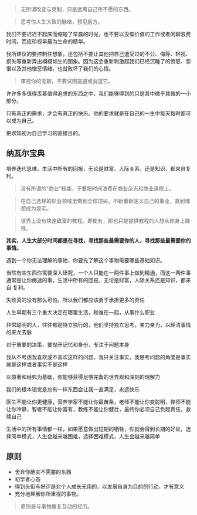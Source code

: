 > 无所谓改变与克制，只是远离自己所不愿的东西。

> 思考你人生大致的脉络，预见前方。

我们不要迟迟不起床而缩短了早晨的时光，也不要以没有价值的工作或者闲聊浪费时间，而应珍视早晨为生命的精华。

我所建议的要控制住想象，还包括不要让其他把自己遭受过的不公、侮辱、轻视、损失等重新弄出栩栩如生的图象。因为这会重新刺激起我们已经沉睡了的愤怒、怨恨以及其他憎恶情绪，也就败坏了我们的心情。

>审视你的无聊，不要试图逃避或消遣它。

许许多多值得羡慕值得追求的东西之中，我们能够得到的只是其中微乎其微的一小部分。

只有真正的需求，才会有真正的快乐。他的要求就是在自己的一生中每天每时都可以成为自己。

把求知视为自己学习的直接目的。

## 纳瓦尔宝典
培养迭代思维。生活中所有的回报，无论是财富、人际关系，还是知识，都来自复利。

>没有所谓的”商业“技能。不要把时间浪费在商业杂志和商业课程上。

>在自己选择的职业领域里做到全球顶尖。不断重新定义自己的事业，直到理想成为现实。

> 世界上没有快速致富的教程。即使有，那也只是提供教程的人想从你身上赚钱。


**其实，人生大部分时间都是在寻找，寻找那些最需要你的人，寻找那些最需要你的事情。**

遇到一个你无法理解的事物，你要先了解这个事物需要哪些基础知识。

当然有些东西你需要深入研究，一个人只能在一两件事上做到精通，而这一两件事通常是让你痴迷的事，生活中所有的回报，无论是财富，人际关系还是知识，都来自 复利。

失败真的没有那么可怕，所以我们都应该勇于承担更多的责任

人生早期有三个重大决定在哪里生活，和谁在一起，从事什么职业

非常聪明的人，往往都是特立独行的，他们坚持独立思考，亲力亲为，以理清事情的来龙去脉

对于重要的决策，要抛开记忆和身份，专注于问题本身

 我从不考虑我喜欢或不喜欢这样的问题，我只关注事实，我思考问题的角度是事实就是这样或者事实不是这样

 以原著和经典为基础，你能够获得足够完备的世界观和深刻的理解力

我们的根本错觉是总有一样东西会让我一直满足，永远快乐

医生不能让你更健康，营养学家不能让你最苗条，老师不能让你变聪明，禅师不能让你冷静，智者不能让你富有，教练不能让你健壮，最终你必须自己负起责任，救赎自己

生活中的所有事情都一样，如果愿意做出短期的牺牲，你就会得到长期的好处，选择简单模式，人生会越来越困难，选择困难模式，人生会越来越简单

## 原则

- 舍弃你确实不需要的东西
- 初学者心态
- 得到头衔与好评是对个人成长无用的，以发展自身为目的的行动，才有意义
- 充分地理解你所重视的事物。

> 原则是与事物重复互动的经历。